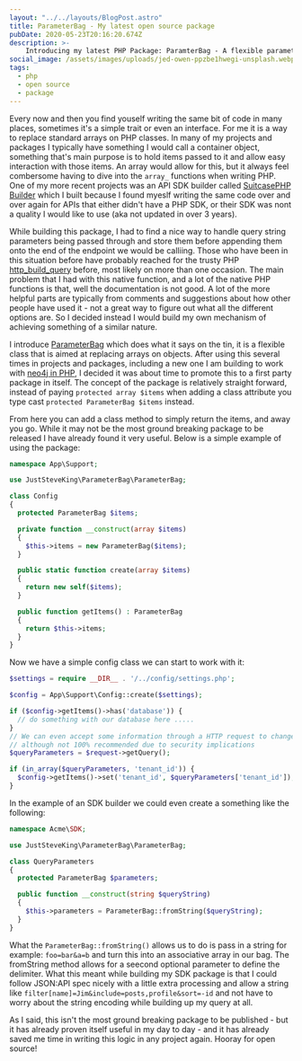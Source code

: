 ```yaml
---
layout: "../../layouts/BlogPost.astro"
title: ParameterBag - My latest open source package
pubDate: 2020-05-23T20:16:20.674Z
description: >-
    Introducing my latest PHP Package: ParamterBag - A flexible parameter bag in place of standard arrays on PHP classes.
social_image: /assets/images/uploads/jed-owen-ppzbe1hwegi-unsplash.webp
tags:
  - php
  - open source
  - package
---
```


Every now and then you find youself writing the same bit of code in many
places, sometimes it's a simple trait or even an interface. For me it is a way
to replace standard arrays on PHP classes. In many of my projects and packages
I typically have something I would call a container object, something that's
main purpose is to hold items passed to it and allow easy interaction with
those items. An array would allow for this, but it always feel combersome
having to dive into the `array_` functions when writing PHP. One of my more
recent projects was an API SDK builder called [SuitcasePHP
Builder](https://packagist.org/packages/suitcasephp/builder) which I built
because I found myeslf writing the same code over and over again for APIs that
either didn't have a PHP SDK, or their SDK was nont a quality I would like to
use (aka not updated in over 3 years).

While building this package, I had to find a nice way to handle query string parameters being passed through and store them before appending them onto the end of the endpoint we would be calliing. Those who have been in this situation before have probably reached for the trusty PHP [http_build_query](https://www.php.net/manual/en/function.http-build-query.php) before, most likely on more than one occasion. The main problem that I had with this native function, and a lot of the native PHP functions is that, well the documentation is not good. A lot of the more helpful parts are typically from comments and suggestions about how other people have used it - not a great way to figure out what all the different options are. So I decided instead I would build my own mechanism of achieving something of a similar nature.

I introduce [ParameterBag](https://packagist.org/packages/juststeveking/parameterbag) which does what it says on the tin, it is a flexible class that is aimed at replacing arrays on objects. After using this several times in projects and packages, including a new one I am building to work with [neo4j in PHP](https://neo4j.com/), I decided it was about time to promote this to a first party package in itself. The concept of the package is relatively straight forward, instead of paying `protected array $items` when adding a class attribute you type cast `protected ParameterBag $items` instead.

From here you can add a class method to simply return the items, and away you go. While it may not be the most ground breaking package to be released I have already found it very useful. Below is a simple example of using the package:

```php
namespace App\Support;

use JustSteveKing\ParameterBag\ParameterBag;

class Config
{
  protected ParameterBag $items;

  private function __construct(array $items)
  {
    $this->items = new ParameterBag($items);
  }

  public static function create(array $items)
  {
    return new self($items);
  }

  public function getItems() : ParameterBag
  {
    return $this->items;
  }
}
```

Now we have a simple config class we can start to work with it:

```php
$settings = require __DIR__ . '/../config/settings.php';

$config = App\Support\Config::create($settings);

if ($config->getItems()->has('database')) {
  // do something with our database here .....
}
// We can even accept some information through a HTTP request to change our config settings
// although not 100% recommended due to security implications
$queryParameters = $request->getQuery();

if (in_array($queryParameters, 'tenant_id')) {
  $config->getItems()->set('tenant_id', $queryParameters['tenant_id']);
}
```

In the example of an SDK builder we could even create a something like the following:

```php
namespace Acme\SDK;

use JustSteveKing\ParameterBag\ParameterBag;

class QueryParameters
{
  protected ParameterBag $parameters;

  public function __construct(string $queryString)
  {
    $this->parameters = ParameterBag::fromString($queryString);
  }
}
```

What the `ParameterBag::fromString()` allows us to do is pass in a string for example: `foo=bar&a=b` and turn this into an associative array in our bag. The fromString method allows for a seecond optional parameter to define the delimiter. What this meant while building my SDK package is that I could follow JSON:API spec nicely with a little extra processing and allow a string like `filter[name]=Jim&include=posts,profile&sort=-id` and not have to worry about the string encoding while building up my query at all.

As I said, this isn't the most ground breaking package to be published - but it has already proven itself useful in my day to day - and it has already saved me time in writing this logic in any project again. Hooray for open source!
